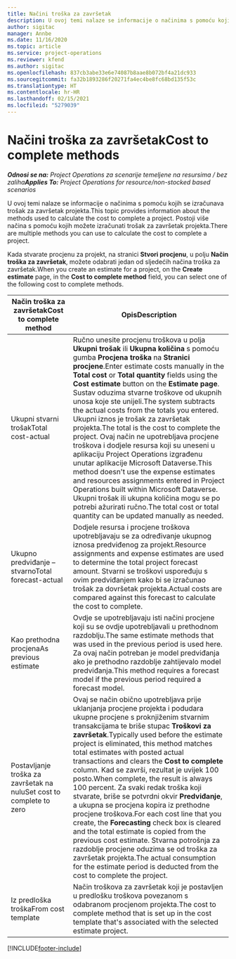 ```yaml
---
title: Načini troška za završetak
description: U ovoj temi nalaze se informacije o načinima s pomoću kojih se izračunava trošak za završetak projekta.
author: sigitac
manager: Annbe
ms.date: 11/16/2020
ms.topic: article
ms.service: project-operations
ms.reviewer: kfend
ms.author: sigitac
ms.openlocfilehash: 837cb3abe33e6e74087b8aae8b072bf4a21dc933
ms.sourcegitcommit: fa32b1893286f20271fa4ec4be8fc68bd135f53c
ms.translationtype: HT
ms.contentlocale: hr-HR
ms.lasthandoff: 02/15/2021
ms.locfileid: "5279039"
---
```

# <a name="cost-to-complete-methods"></a><span data-ttu-id="4cdab-103">Načini troška za završetak</span><span class="sxs-lookup"><span data-stu-id="4cdab-103">Cost to complete methods</span></span>

<span data-ttu-id="4cdab-104">_**Odnosi se na:** Project Operations za scenarije temeljene na resursima / bez zaliha_</span><span class="sxs-lookup"><span data-stu-id="4cdab-104">_**Applies To:** Project Operations for resource/non-stocked based scenarios_</span></span>

<span data-ttu-id="4cdab-105">U ovoj temi nalaze se informacije o načinima s pomoću kojih se izračunava trošak za završetak projekta.</span><span class="sxs-lookup"><span data-stu-id="4cdab-105">This topic provides information about the methods used to calculate the cost to complete a project.</span></span> <span data-ttu-id="4cdab-106">Postoji više načina s pomoću kojih možete izračunati trošak za završetak projekta.</span><span class="sxs-lookup"><span data-stu-id="4cdab-106">There are multiple methods you can use to calculate the cost to complete a project.</span></span> 

<span data-ttu-id="4cdab-107">Kada stvarate procjenu za projekt, na stranici **Stvori procjenu**, u polju **Način troška za završetak**, možete odabrati jedan od sljedećih načina troška za završetak.</span><span class="sxs-lookup"><span data-stu-id="4cdab-107">When you create an estimate for a project, on the **Create estimate** page, in the **Cost to complete method** field, you can select one of the following cost to complete methods.</span></span>

| <span data-ttu-id="4cdab-108">Način troška za završetak</span><span class="sxs-lookup"><span data-stu-id="4cdab-108">Cost to complete method</span></span>    | <span data-ttu-id="4cdab-109">Opis</span><span class="sxs-lookup"><span data-stu-id="4cdab-109">Description</span></span>                                                                                                                                                                                                                                                                                                                                                                                                                                                                                        |
|------------------------------|----------------------------------------------------------------------------------------------------------------------------------------------------------------------------------------------------------------------------------------------------------------------------------------------------------------------------------------------------------------------------------------------------------------------------------------------------------------------------------------------------|
| <span data-ttu-id="4cdab-110">Ukupni stvarni trošak</span><span class="sxs-lookup"><span data-stu-id="4cdab-110">Total cost-actual</span></span>            | <span data-ttu-id="4cdab-111">Ručno unesite procjenu troškova u polja **Ukupni trošak** ili **Ukupna količina** s pomoću gumba **Procjena troška** na **Stranici procjene**.</span><span class="sxs-lookup"><span data-stu-id="4cdab-111">Enter estimate costs manually in the **Total cost** or **Total quantity** fields using the **Cost estimate** button on the **Estimate page**.</span></span> <span data-ttu-id="4cdab-112">Sustav oduzima stvarne troškove od ukupnih unosa koje ste unijeli.</span><span class="sxs-lookup"><span data-stu-id="4cdab-112">The system subtracts the actual costs from the totals you entered.</span></span> <span data-ttu-id="4cdab-113">Ukupni iznos je trošak za završetak projekta.</span><span class="sxs-lookup"><span data-stu-id="4cdab-113">The total is the cost to complete the project.</span></span> <span data-ttu-id="4cdab-114">Ovaj način ne upotrebljava procjene troškova i dodjele resursa koji su uneseni u aplikaciju Project Operations izgrađenu unutar aplikacije Microsoft Dataverse.</span><span class="sxs-lookup"><span data-stu-id="4cdab-114">This method doesn't use the expense estimates and resources assignments entered in Project Operations built within Microsoft Dataverse.</span></span> <span data-ttu-id="4cdab-115">Ukupni trošak ili ukupna količina mogu se po potrebi ažurirati ručno.</span><span class="sxs-lookup"><span data-stu-id="4cdab-115">The total cost or total quantity can be updated manually as needed.</span></span>  |
| <span data-ttu-id="4cdab-116">Ukupno predviđanje – stvarno</span><span class="sxs-lookup"><span data-stu-id="4cdab-116">Total forecast-actual</span></span>        | <span data-ttu-id="4cdab-117">Dodjele resursa i procjene troškova upotrebljavaju se za određivanje ukupnog iznosa predviđenog za projekt.</span><span class="sxs-lookup"><span data-stu-id="4cdab-117">Resource assignments and expense estimates are used to determine the total project forecast amount.</span></span> <span data-ttu-id="4cdab-118">Stvarni se troškovi uspoređuju s ovim predviđanjem kako bi se izračunao trošak za dovršetak projekta.</span><span class="sxs-lookup"><span data-stu-id="4cdab-118">Actual costs are compared against this forecast to calculate the cost to complete.</span></span>                                                                                                                                                                                                                                                                          |
| <span data-ttu-id="4cdab-119">Kao prethodna procjena</span><span class="sxs-lookup"><span data-stu-id="4cdab-119">As previous estimate</span></span>         | <span data-ttu-id="4cdab-120">Ovdje se upotrebljavaju isti načini procjene koji su se ovdje upotrebljavali u prethodnom razdoblju.</span><span class="sxs-lookup"><span data-stu-id="4cdab-120">The same estimate methods that was used in the previous period is used here.</span></span> <span data-ttu-id="4cdab-121">Za ovaj način potreban je model predviđanja ako je prethodno razdoblje zahtijevalo model predviđanja.</span><span class="sxs-lookup"><span data-stu-id="4cdab-121">This method requires a forecast model if the previous period required a forecast model.</span></span>                                                                                                                                                                                                                                                                                                                           |
| <span data-ttu-id="4cdab-122">Postavljanje troška za završetak na nulu</span><span class="sxs-lookup"><span data-stu-id="4cdab-122">Set cost to complete to zero</span></span> | <span data-ttu-id="4cdab-123">Ovaj se način obično upotrebljava prije uklanjanja procjene projekta i podudara ukupne procjene s proknjiženim stvarnim transakcijama te briše stupac **Troškovi za završetak**.</span><span class="sxs-lookup"><span data-stu-id="4cdab-123">Typically used before the estimate project is eliminated, this method matches total estimates with posted actual transactions and clears the **Cost to complete** column.</span></span> <span data-ttu-id="4cdab-124">Kad se završi, rezultat je uvijek 100 posto.</span><span class="sxs-lookup"><span data-stu-id="4cdab-124">When complete, the result is always 100 percent.</span></span> <span data-ttu-id="4cdab-125">Za svaki redak troška koji stvarate, briše se potvrdni okvir **Predviđanje**, a ukupna se procjena kopira iz prethodne procjene troškova.</span><span class="sxs-lookup"><span data-stu-id="4cdab-125">For each cost line that you create, the **Forecasting** check box is cleared and the total estimate is copied from the previous cost estimate.</span></span> <span data-ttu-id="4cdab-126">Stvarna potrošnja za razdoblje procjene oduzima se od troška za završetak projekta.</span><span class="sxs-lookup"><span data-stu-id="4cdab-126">The actual consumption for the estimate period is deducted from the cost to complete the project.</span></span>              |
| <span data-ttu-id="4cdab-127">Iz predloška troška</span><span class="sxs-lookup"><span data-stu-id="4cdab-127">From cost template</span></span>           | <span data-ttu-id="4cdab-128">Način troškova za završetak koji je postavljen u predlošku troškova povezanom s odabranom procjenom projekta.</span><span class="sxs-lookup"><span data-stu-id="4cdab-128">The cost to complete method that is set up in the cost template that's associated with the selected estimate project.</span></span>                                                                                                                                                                                                                                                                                                                                                                          |


[!INCLUDE[footer-include](../includes/footer-banner.md)]